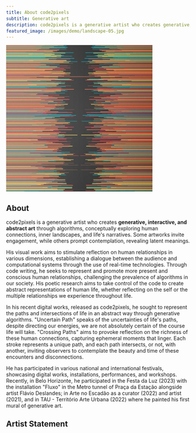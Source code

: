 ```yaml
---
title: About code2pixels
subtitle: Generative art
description: code2pixels is a generative artist who creates generative, interactive, and abstract art through algorithms
featured_image: /images/demo/landscape-05.jpg
---
```


![](/images/about/code2pixels_tumblr.jpg)

## About


code2pixels is a generative artist who creates **generative, interactive, and abstract art** through algorithms, conceptually exploring human connections, inner landscapes, and life's narratives. Some artworks invite engagement, while others prompt contemplation, revealing latent meanings.

His visual work aims to stimulate reflection on human relationships in various dimensions, establishing a dialogue between the audience and computational systems through the use of real-time technologies. Through code writing, he seeks to represent and promote more present and conscious human relationships, challenging the prevalence of algorithms in our society. His poetic research aims to take control of the code to create abstract representations of human life, whether reflecting on the self or the multiple relationships we experience throughout life.

In his recent digital works, released as code2pixels, he sought to represent the paths and intersections of life in an abstract way through generative algorithms. "Uncertain Path" speaks of the uncertainties of life's paths, despite directing our energies, we are not absolutely certain of the course life will take. "Crossing Paths" aims to provoke reflection on the richness of these human connections, capturing ephemeral moments that linger. Each stroke represents a unique path, and each path intersects, or not, with another, inviting observers to contemplate the beauty and time of these encounters and disconnections.

He has participated in various national and international festivals, showcasing digital works, installations, performances, and workshops. Recently, in Belo Horizonte, he participated in the Festa da Luz (2023) with the installation "Fluxo" in the Metro tunnel of Praça da Estação alongside artist Flávio Deslandes; in Arte no Escadão as a curator (2022) and artist (2021), and in TAU - Território Arte Urbana (2022) where he painted his first mural of generative art.

## Artist Statement

